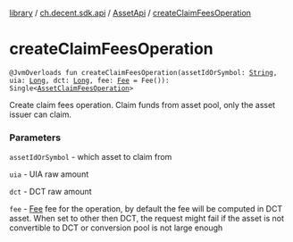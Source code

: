 [library](../../index.md) / [ch.decent.sdk.api](../index.md) / [AssetApi](index.md) / [createClaimFeesOperation](./create-claim-fees-operation.md)

# createClaimFeesOperation

`@JvmOverloads fun createClaimFeesOperation(assetIdOrSymbol: `[`String`](https://kotlinlang.org/api/latest/jvm/stdlib/kotlin/-string/index.html)`, uia: `[`Long`](https://kotlinlang.org/api/latest/jvm/stdlib/kotlin/-long/index.html)`, dct: `[`Long`](https://kotlinlang.org/api/latest/jvm/stdlib/kotlin/-long/index.html)`, fee: `[`Fee`](../../ch.decent.sdk.model/-fee/index.md)` = Fee()): Single<`[`AssetClaimFeesOperation`](../../ch.decent.sdk.model.operation/-asset-claim-fees-operation/index.md)`>`

Create claim fees operation. Claim funds from asset pool, only the asset issuer can claim.

### Parameters

`assetIdOrSymbol` - which asset to claim from

`uia` - UIA raw amount

`dct` - DCT raw amount

`fee` - [Fee](../../ch.decent.sdk.model/-fee/index.md) fee for the operation, by default the fee will be computed in DCT asset.
When set to other then DCT, the request might fail if the asset is not convertible to DCT or conversion pool is not large enough